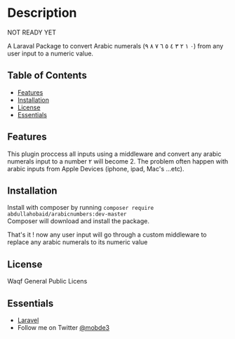# Description

NOT READY YET


A Laraval Package to convert Arabic numerals (٠	١	٢	٣	٤	٥	٦	٧	٨	٩) from any user input to a numeric value.



## Table of Contents

- [Features](#features)
- [Installation](#installation)
- [License](#License)
- [Essentials](#essentials)

## Features
 This plugin proccess all inputs using a middleware and convert any arabic numerals input to a number ٢ will become 2. The problem often happen with arabic inputs from Apple Devices (iphone, ipad, Mac's ...etc).
 
## Installation

Install with composer by running  `composer require abdullahobaid/arabicnumbers:dev-master`  
Composer will download and install the package.

That's it ! now any user input will go through a custom middleware to replace any arabic numerals to its numeric value


## License

Waqf General Public Licens

## Essentials
* [Laravel](https://laravel.com)
* Follow me on Twitter [@mobde3](https://twitter.com/mobde3/)
